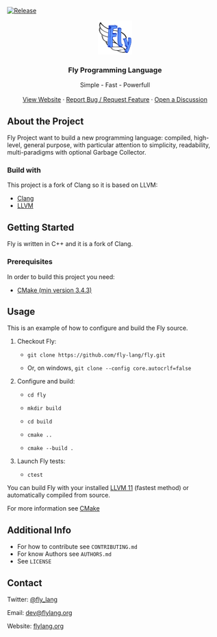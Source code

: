 <!-- PROJECT LOGO -->
[![Release](https://github.com/fly-lang/fly/actions/workflows/release.yml/badge.svg)](https://github.com/fly-lang/fly/actions/workflows/release.yml)
<br />
<p align="center">
  <a href="https://github.com/fly-lang/fly">
    <img src="https://github.com/fly-lang/web/blob/main/img/flylang-logo.png" alt="Logo" width="80" height="80">
  </a>

  <h3 align="center">Fly Programming Language</h3>

  <p align="center">
    Simple - Fast - Powerfull
    <br />
    <br />
    <a href="https://flylang.org">View Website</a>
    ·
    <a href="https://github.com/fly-lang/fly/issues">Report Bug / Request Feature</a>
    ·
    <a href="https://github.com/fly-lang/fly/discussions">Open a Discussion</a>
  </p>
</p>

## About the Project
Fly Project want to build a new programming language: compiled, high-level, general purpose,
with particular attention to simplicity, readability, multi-paradigms with optional Garbage Collector.

### Build with
This project is a fork of Clang so it is based on LLVM:
- [Clang](https://clang.llvm.org/)
- [LLVM](https://llvm.org/)

## Getting Started
Fly is written in C++ and it is a fork of Clang.

### Prerequisites
In order to build this project you need:
- [CMake (min version 3.4.3)](https://cmake.org)

## Usage
This is an example of how to configure and build the Fly source.
1. Checkout Fly:
    
    * ``git clone https://github.com/fly-lang/fly.git``
   
    * Or, on windows, ``git clone --config core.autocrlf=false``

2. Configure and build:
   
   * ``cd fly``

   * ``mkdir build``

   * ``cd build``

   * ``cmake ..``
     
   * ``cmake --build . ``
   
3. Launch Fly tests:
   
   * ``ctest``

You can build Fly with your installed [LLVM 11](https://github.com/llvm/llvm-project) (fastest method) or automatically 
compiled from source.

For more information see [CMake](https://llvm.org/docs/CMake.html)

## Additional Info
- For how to contribute see `CONTRIBUTING.md`
- For know Authors see `AUTHORS.md`
- See `LICENSE`

## Contact
Twitter: [@fly_lang](https://twitter.com/fly_lang)

Email: [dev@flylang.org](mailto:dev@flylang.org)

Website: [flylang.org](https://flylang.org)
 

